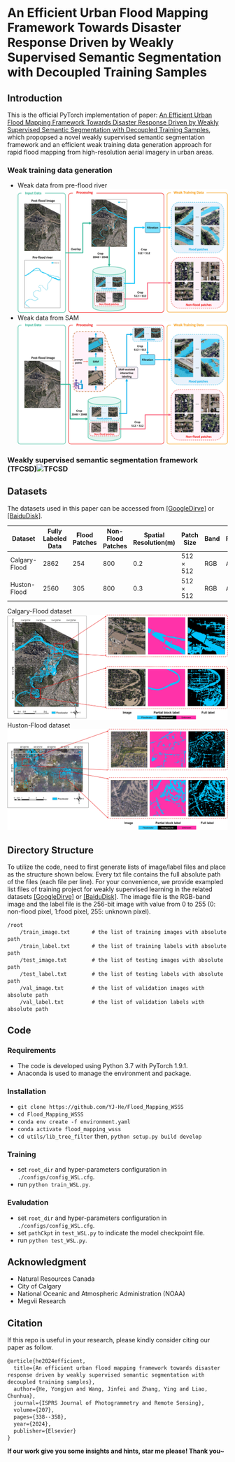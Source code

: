 # An Efficient Urban Flood Mapping Framework Towards Disaster Response Driven by Weakly Supervised Semantic Segmentation with Decoupled Training Samples

## Introduction

This is the official PyTorch implementation of paper: [An Efficient Urban Flood Mapping Framework Towards Disaster Response Driven by Weakly Supervised Semantic Segmentation with Decoupled Training Samples](https://www.sciencedirect.com/science/article/pii/S0924271623003465), which propopsed a novel weakly supervised semantic segmentation framework and an efficient weak training data generation approach for rapid flood mapping from high-resolution aerial imagery in urban areas.

### Weak training data generation 
- Weak data from pre-flood river![weak_data1](./figures/weak_data1.jpg)
- Weak data from SAM![weak_data2](./figures/weak_data2.jpg)

### Weakly supervised semantic segmentation framework (TFCSD)![TFCSD](./figures/TFCSD.jpg)
## Datasets

The datasets used in this paper can be accessed from [[GoogleDirve]](https://drive.google.com/drive/folders/1pNIfaiHdzeL5-hA0sp8ms4wJTCBiRgLz?usp=sharing) or [[BaiduDisk]](https://pan.baidu.com/s/1GfWQIq3J_XVd0MWLhdKVOA?pwd=r5wa).

| **Dataset** | **Fully Labeled Data** | **Flood Patches** | **Non-Flood Patches** | **Spatial Resolution(m)** | **Patch Size** | **Band** | **Platform** |
| --- | --- | --- | --- | --- | --- | --- | --- |
| Calgary-Flood | 2862 | 254 | 800 | 0.2 | 512 × 512 | RGB | Airplane |
| Huston-Flood | 2560 | 305 | 800 | 0.3 | 512 × 512 | RGB | Airplane |
Calgary-Flood dataset![calgary-flood](./figures/calgary-flood.jpg)
Huston-Flood dataset![huston-flood](./figures/huston-flood.jpg)
## Directory Structure

To utilize the code, need to first generate lists of image/label files and place as the structure shown below. Every txt file contains the full absolute path of the files (each file per line). For your convenience, we provide exampled list files of training project for weakly supervised learning in the related datasets [[GoogleDirve]](https://drive.google.com/drive/folders/1pNIfaiHdzeL5-hA0sp8ms4wJTCBiRgLz?usp=sharing) or [[BaiduDisk]](https://pan.baidu.com/s/1GfWQIq3J_XVd0MWLhdKVOA?pwd=r5wa). The image file is the RGB-band image and the label file is the 256-bit image with value from 0 to 255 (0: non-flood pixel, 1:food pixel, 255: unknown pixel).
```
/root
    /train_image.txt       # the list of training images with absolute path 
    /train_label.txt       # the list of training labels with absolute path
    /test_image.txt        # the list of testing images with absolute path
    /test_label.txt        # the list of testing labels with absolute path
    /val_image.txt         # the list of validation images with absolute path
    /val_label.txt         # the list of validation labels with absolute path
```

## Code

### Requirements

- The code is developed using Python 3.7 with PyTorch 1.9.1.
- Anaconda is used to manage the environment and package.

### Installation

- `git clone https://github.com/YJ-He/Flood_Mapping_WSSS`
- `cd Flood_Mapping_WSSS`
- `conda env create -f environment.yaml`
- `conda activate flood_mapping_wsss`
- `cd utils/lib_tree_filter` then, `python setup.py build develop`

### Training

- set `root_dir` and hyper-parameters configuration in `./configs/config_WSL.cfg`.
- run `python train_WSL.py`.

### Evaludation

- set `root_dir` and hyper-parameters configuration in `./configs/config_WSL.cfg`.
- set `pathCkpt` in `test_WSL.py` to indicate the model checkpoint file.
- run `python test_WSL.py`.

## Acknowledgment

- Natural Resources Canada
- City of Calgary
- National Oceanic and Atmospheric Administration (NOAA)
- Megvii Research
  

## Citation

If this repo is useful in your research, please kindly consider citing our paper as follow.

```
@article{he2024efficient,
  title={An efficient urban flood mapping framework towards disaster response driven by weakly supervised semantic segmentation with decoupled training samples},
  author={He, Yongjun and Wang, Jinfei and Zhang, Ying and Liao, Chunhua},
  journal={ISPRS Journal of Photogrammetry and Remote Sensing},
  volume={207},
  pages={338--358},
  year={2024},
  publisher={Elsevier}
}
```

**If our work give you some insights and hints, star me please! Thank you~**